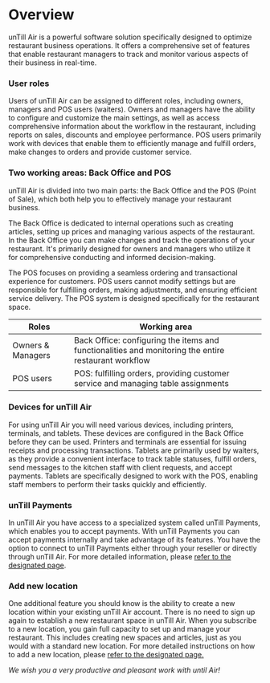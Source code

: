 # Overview

unTill Air is a powerful software solution specifically designed to optimize restaurant business operations. It offers a comprehensive set of features that enable restaurant managers to track and monitor various aspects of their business in real-time.

### User roles&#x20;

Users of unTill Air can be assigned to different roles, including owners, managers and POS users (waiters). Owners and managers have the ability to configure and customize the main settings, as well as access comprehensive information about the workflow in the restaurant, including reports on sales, discounts and employee performance. POS users primarily work with devices that enable them to efficiently manage and fulfill orders, make changes to orders and provide customer service.

### Two working areas: Back Office and POS

unTill Air is divided into two main parts: the Back Office and the POS (Point of Sale), which both help you to effectively manage your restaurant business.&#x20;

The Back Office is dedicated to internal operations such as creating articles, setting up prices and managing various aspects of the restaurant. In the Back Office you can make changes and track the operations of your restaurant. It's primarily designed for owners and managers who utilize it for comprehensive conducting and informed decision-making.

The POS focuses on providing a seamless ordering and transactional experience for customers. POS users cannot modify settings but are responsible for fulfilling orders, making adjustments, and ensuring efficient service delivery. The POS system is designed specifically for the restaurant space.

| Roles             | Working area                                                                                         |
| ----------------- | ---------------------------------------------------------------------------------------------------- |
| Owners & Managers | Back Office: configuring the items and functionalities and monitoring the entire restaurant workflow |
| POS users         | POS: fulfilling orders, providing customer service and managing table assignments                    |

### Devices for unTill Air

For using unTill Air you will need various devices, including printers, terminals, and tablets. These devices are configured in the Back Office before they can be used. Printers and terminals are essential for issuing receipts and processing transactions. Tablets are primarily used by waiters, as they provide a convenient interface to track table statuses, fulfill orders, send messages to the kitchen staff with client requests, and accept payments. Tablets are specifically designed to work with the POS, enabling staff members to perform their tasks quickly and efficiently.

### unTill Payments

In unTill Air you have access to a specialized system called unTill Payments, which enables you to accept payments. With unTill Payments you can accept payments internally and take advantage of its features. You have the option to connect to unTill Payments either through your reseller or directly through unTill Air. For more detailed information, please [refer to the designated page](../untill-payments.md).&#x20;

### Add new location

One additional feature you should know is the ability to create a new location within your existing unTill Air account. There is no need to sign up again to establish a new restaurant space in unTill Air. When you subscribe to a new location, you gain full capacity to set up and manage your restaurant. This includes creating new spaces and articles, just as you would with a standard new location. For more detailed instructions on how to add a new location, please [refer to the designated page.](../add-new-location.md)

_We wish you a very productive and pleasant work with until Air!_
